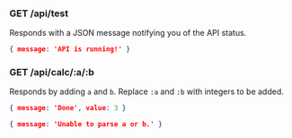### GET /api/test

Responds with a JSON message notifying you of the API status.

```json
{ message: 'API is running!' }
```

### GET /api/calc/:a/:b

Responds by adding `a` and `b`.
Replace `:a` and `:b` with integers to be added.

```json
{ message: 'Done', value: 3 }
```
```json
{ message: 'Unable to parse a or b.' }
```